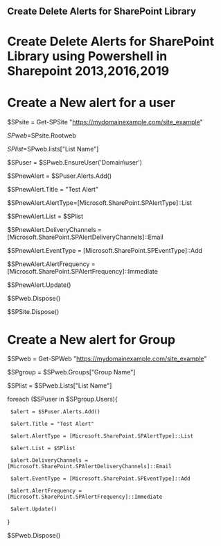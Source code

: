##  Create Delete Alerts for SharePoint Library
#  Create Delete Alerts for SharePoint Library using Powershell in Sharepoint 2013,2016,2019


# Create a New alert for a user 

$SPsite = Get-SPSite "https://mydomainexample.com/site_example"

$SPweb=$SPsite.Rootweb

$SPlist=$SPweb.lists["List Name"]

$SPuser = $SPweb.EnsureUser('Domain\user')

$SPnewAlert = $SPuser.Alerts.Add()

$SPnewAlert.Title = "Test Alert"

$SPnewAlert.AlertType=[Microsoft.SharePoint.SPAlertType]::List

$SPnewAlert.List = $SPlist

$SPnewAlert.DeliveryChannels = [Microsoft.SharePoint.SPAlertDeliveryChannels]::Email

$SPnewAlert.EventType = [Microsoft.SharePoint.SPEventType]::Add

$SPnewAlert.AlertFrequency = [Microsoft.SharePoint.SPAlertFrequency]::Immediate

$SPnewAlert.Update()

$SPweb.Dispose()

$SPSite.Dispose()


# Create a New alert for Group
 
$SPweb = Get-SPWeb "https://mydomainexample.com/site_example"

$SPgroup = $SPweb.Groups["Group Name"]

$SPlist = $SPweb.Lists["List Name"]

foreach ($SPuser in $SPgroup.Users){

     $alert = $SPuser.Alerts.Add()
     
     $alert.Title = "Test Alert"
     
     $alert.AlertType = [Microsoft.SharePoint.SPAlertType]::List
     
     $alert.List = $SPlist
     
     $alert.DeliveryChannels = [Microsoft.SharePoint.SPAlertDeliveryChannels]::Email
     
     $alert.EventType = [Microsoft.SharePoint.SPEventType]::Add
     
     $alert.AlertFrequency = [Microsoft.SharePoint.SPAlertFrequency]::Immediate
     
     $alert.Update()
     
}

$SPweb.Dispose()


